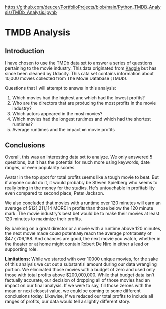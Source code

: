 https://github.com/deucer/PortfolioProjects/blob/main/Python_TMDB_Analysis/TMDb_Analysis.ipynb

# TMDB Analysis

## Introduction

I have chosen to use the TMDb data set to answer a series of questions pertaining to the movie industry. This data originated from <a href="https://www.kaggle.com/juzershakir/tmdb-movies-dataset">Kaggle</a> but has since been cleaned by Udacity. This data set contains information about 10,000 movies collected from The Movie Database (TMDb).

Questions that I will attempt to answer in this analysis:

1. Which movies had the highest and which had the lowest profits?
2. Who are the directors that are producing the most profits in the movie industry?
3. Which actors appeared in the most movies?
4. Which movies had the longest runtimes and which had the shortest runtimes?
5. Average runtimes and the impact on movie profits

## Conclusions

Overall, this was an interesting data set to analyze. We only answered 5 questions, but it has the potential for much more using keywords, date ranges, or even popularity scores.

Avatar in the top spot for total profits seems like a tough movie to beat. But if anyone could do it, it would probably be Steven Spielberg who seems to really bring in the money for the studios. He's untouchable in profitability even compared to second place, Peter Jackson.

We also concluded that movies with a runtime over 120 minutes will earn an average of \$121,211,114 MORE in profits than those below the 120 minute mark. The movie industry's best bet would be to make their movies at least 120 minutes to maximize their profits.

By banking on a great director or a movie with a runtime above 120 minutes, the next movie made could potentially reach the average profitability of $477,706,188. And chances are good, the next movie you watch, whether in the theater or at home might contain Robert De Niro in either a lead or supporting role.

**Limitations:** While we started with over 10000 unique movies, for the sake of this analysis we cut out a substantial amount during our data wrangling portion. We eliminated those movies with a budget of zero and used only those with total profits above \$200,000,000. While that budget data isn't factually accurate, our decision of dropping all of those movies had an impact on our final analysis. If we were to say, fill those zeroes with the mean or next closest value, we could be coming to some different conclusions today. Likewise, if we reduced our total profits to include all ranges of profits, our data would tell a slightly different story.


